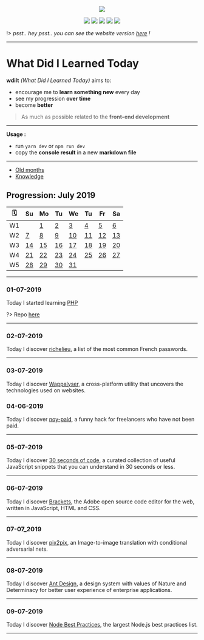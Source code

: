 <p align="center"><img src="https://raw.githubusercontent.com/blyndusk/wdilt/master/docs/logo.png"/></p>
<p align="center">
    <a href="https://github.com/blyndusk/wdilt/blob/master/package.json"><img src="https://img.shields.io/requires/github/blyndusk/wdilt.svg"/></a>
    <a href="https://github.com/blyndusk/wdilt/blob/master/LICENSE"><img src="https://img.shields.io/github/license/blyndusk/wdilt.svg"/></a>
    <a href="https://github.com/blyndusk/wdilt/releases"><img src="https://img.shields.io/github/release/blyndusk/wdilt.svg"/></a>
    <a href="https://wdilt.a-dll.com"><img src="https://img.shields.io/website/https/wdilt.a-dll.com.svg"/></a>
    <a href="https://github.com/blyndusk/wdilt/commits/master"><img src=" https://img.shields.io/github/last-commit/blyndusk/wdilt.svg"/></a>
</p>

!> *psst.. hey psst.. you can see the website version [here](https://blyndusk.github.io/wdilt/#/) !*

----

# What Did I Learned Today

**wdilt** *(What Did I Learned Today)* aims to:

- encourage me to **learn something new** every day
- see my progression **over time**
- become **better**

> As much as possible related to the **front-end development**

----

**Usage :**

- run `yarn dev` or `npm run dev`
- copy the **console result** in a new **markdown file**

----

- [Old months](/annexes/OLD.md)
- [Knowledge](/annexes/KNOWLEDGE.md)

## Progression: July 2019

| 🗓  |         Su       |         Mo       |         Tu       |         We       |         Tu       |         Fr       |         Sa       |
| -- | ---------------- | ---------------- | ---------------- | ---------------- | ---------------- | ---------------- | ---------------- |
| W1 |                  |[1](#_1-7-2019)|[2](#_2-7-2019)|[3](#_3-7-2019)|[4](#_4-7-2019)|[5](#_5-7-2019)|[6](#_6-7-2019)|
| W2 |[7](#_7-7-2019)|[8](#_8-7-2019)|[9](#_9-7-2019)|[10](#_10-7-2019)|[11](#_11-7-2019)|[12](#_12-7-2019)|[13](#_13-7-2019)|
| W3 |[14](#_14-7-2019)|[15](#_15-7-2019)|[16](#_16-7-2019)|[17](#_17-7-2019)|[18](#_18-7-2019)|[19](#_19-7-2019)|[20](#_20-7-2019)|
| W4 |[21](#_21-7-2019)|[22](#_22-7-2019)|[23](#_23-7-2019)|[24](#_24-7-2019)|[25](#_25-7-2019)|[26](#_26-7-2019)|[27](#_27-7-2019)|
| W5 |[28](#_28-7-2019)|[29](#_29-7-2019)|[30](#_30-7-2019)|[31](#_31-7-2019)|                  |                  |                  |

----

### 01-07-2019

Today I started learning [PHP](https://php.net)

?> Repo [here](https://github.com/blyndusk/php-rescue)

----

### 02-07-2019

Today I discover [richelieu](https://github.com/tarraschk/richelieu), a list of the most common French passwords.

----

### 03-07-2019

Today I discover [Wappalyser](https://www.wappalyzer.com/), a cross-platform utility that uncovers the technologies used on websites.

### 04-06-2019

Today I discover [noy-paid](https://github.com/kleampa/not-paid), a funny hack for freelancers who have not been paid.

----

### 05-07-2019

Today I discover [30 seconds of code](https://30secondsofcode.org/), a curated collection of useful JavaScript snippets that you can understand in 30 seconds or less.

----

### 06-07-2019

Today I discover [Brackets](https://github.com/adobe/brackets), the Adobe open source code editor for the web, written in JavaScript, HTML and CSS.

----

### 07-07_2019

Today I discover [pix2pix](https://phillipi.github.io/pix2pix/), an Image-to-image translation with conditional adversarial nets.

----

### 08-07-2019

Today I discover [Ant Design](https://ant.design/), a design system with values of Nature and Determinacy for better user experience of enterprise applications.

----

### 09-07-2019

Today I discover [Node Best Practices](https://github.com/i0natan/nodebestpractices), the largest Node.js best practices list.

----
